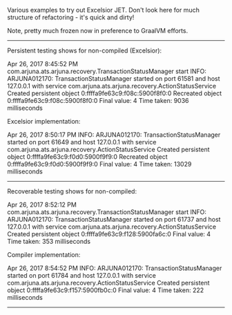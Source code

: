 Various examples to try out Excelsior JET. Don't look here for much structure of refactoring - it's quick and dirty!

Note, pretty much frozen now in preference to GraalVM efforts.

----

Persistent testing shows for non-compiled (Excelsior):

Apr 26, 2017 8:45:52 PM com.arjuna.ats.arjuna.recovery.TransactionStatusManager start
INFO: ARJUNA012170: TransactionStatusManager started on port 61581 and host 127.0.0.1 with service com.arjuna.ats.arjuna.recovery.ActionStatusService
Created persistent object 0:ffffa9fe63c9:f08c:5900f8f0:0
Recreated object 0:ffffa9fe63c9:f08c:5900f8f0:0
Final value: 4
Time taken: 9036 milliseconds

Excelsior implementation:

Apr 26, 2017 8:50:17 PM <unknown> <unknown>
INFO: ARJUNA012170: TransactionStatusManager started on port 61649 and host 127.0.0.1 with service com.arjuna.ats.arjuna.recovery.ActionStatusService
Created persistent object 0:ffffa9fe63c9:f0d0:5900f9f9:0
Recreated object 0:ffffa9fe63c9:f0d0:5900f9f9:0
Final value: 4
Time taken: 13029 milliseconds

----

Recoverable testing shows for non-compiled:

Apr 26, 2017 8:52:12 PM com.arjuna.ats.arjuna.recovery.TransactionStatusManager start
INFO: ARJUNA012170: TransactionStatusManager started on port 61737 and host 127.0.0.1 with service com.arjuna.ats.arjuna.recovery.ActionStatusService
Created persistent object 0:ffffa9fe63c9:f128:5900fa6c:0
Final value: 4
Time taken: 353 milliseconds

Compiler implementation:

Apr 26, 2017 8:54:52 PM <unknown> <unknown>
INFO: ARJUNA012170: TransactionStatusManager started on port 61784 and host 127.0.0.1 with service com.arjuna.ats.arjuna.recovery.ActionStatusService
Created persistent object 0:ffffa9fe63c9:f157:5900fb0c:0
Final value: 4
Time taken: 222 milliseconds

----
